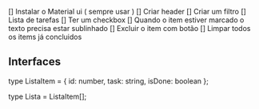[] Instalar o Material ui ( sempre usar )
[] Criar header
[] Criar um filtro
[] Lista de tarefas
    [] Ter um checkbox
    [] Quando o item estiver marcado o texto precisa estar sublinhado
    [] Excluir o item com botão
[] Limpar todos os items já concluidos

## Interfaces
type ListaItem = {
    id: number,
    task: string,
    isDone: boolean
};

type Lista = ListaItem[];